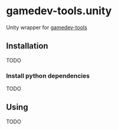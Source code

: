 # gamedev-tools.unity
Unity wrapper for [gamedev-tools](https://github.com/NickoJ/gamedev-tools)

## Installation
TODO

### Install python dependencies
TODO

## Using
TODO
